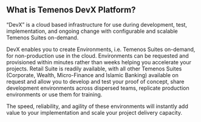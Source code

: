 ## What is Temenos **DevX** Platform?

“DevX” is a cloud based infrastructure for use during development, test, implementation, and ongoing change with configurable and scalable Temenos Suites on-demand. 

DevX enables you to create Environments, i.e. Temenos Suites on-demand, for non-production use in the cloud.  Environments can be requested and provisioned within minutes rather than weeks helping you accelerate your projects. Retail Suite is readily available, with all other Temenos Suites (Corporate, Wealth, Micro-Finance and Islamic Banking) available on request and allow you to develop and test your proof of concept, share development environments across dispersed teams, replicate production environments or use them for training. 

The speed, reliability, and agility of these environments will instantly add value to your implementation and scale your project delivery capacity.